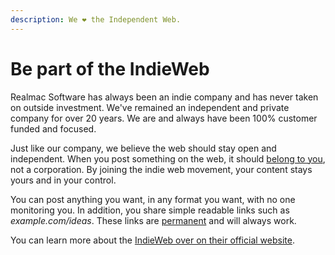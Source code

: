 ```yaml
---
description: We ❤️ the Independent Web.
---
```


# Be part of the IndieWeb

Realmac Software has always been an indie company and has never taken on outside investment. We've remained an independent and private company for over 20 years. We are and always have been 100% customer funded and focused.

Just like our company, we believe the web should stay open and independent. When you post something on the web, it should [belong to you](https://indieweb.org/own\_your\_data), not a corporation. By joining the indie web movement, your content stays yours and in your control.

You can post anything you want, in any format you want, with no one monitoring you. In addition, you share simple readable links such as _example.com/ideas_. These links are [permanent](https://indieweb.org/permalinks) and will always work.

You can learn more about the [IndieWeb over on their official website](https://indieweb.org/IndieWeb).
